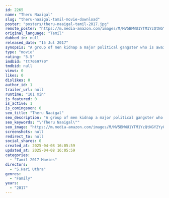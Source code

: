 ```yaml
---
id: 2265
name: "Theru Naaigal"
slug: "theru-naaigal-tamil-movie-download"
poster: "posters/theru-naaigal-tamil-2017.jpg"
remote_poster: "https://m.media-amazon.com/images/M/MV5BMWU1YTM1YzQtNGY2Yy00ZGE5LThiYWUtODAyYTczZmI3MzczXkEyXkFqcGdeQXVyMzYxOTQ3MDg@._V1_SX300.jpg"
original_language: "Tamil"
dubbed_in: null
released_date: "15 Jul 2017"
synopsis: "A group of men kidnap a major political gangster who is awaiting the results of the election."
type: "movie"
rating: "5.5"
imdbid: "tt7059770"
tmdbid: null
views: 0
likes: 0
dislikes: 0
author_id: 1
trailer_url: null
runtime: "101 min"
is_featured: 0
is_active: 1
is_comingsoon: 0
seo_title: "Theru Naaigal"
seo_description: "A group of men kidnap a major political gangster who is awaiting the results of the election."
seo_keywords: "\"Theru Naaigal\""
seo_image: "https://m.media-amazon.com/images/M/MV5BMWU1YTM1YzQtNGY2Yy00ZGE5LThiYWUtODAyYTczZmI3MzczXkEyXkFqcGdeQXVyMzYxOTQ3MDg@._V1_SX300.jpg"
screenshots: null
redirect_to: null
social_shares: 0
created_at: 2025-04-08 16:05:59
updated_at: 2025-04-08 16:05:59
categories:
  - "Tamil 2017 Movies"
directors:
  - "S.Hari Uthra"
genres:
  - "Family"
years:
  - "2017"
---
```

